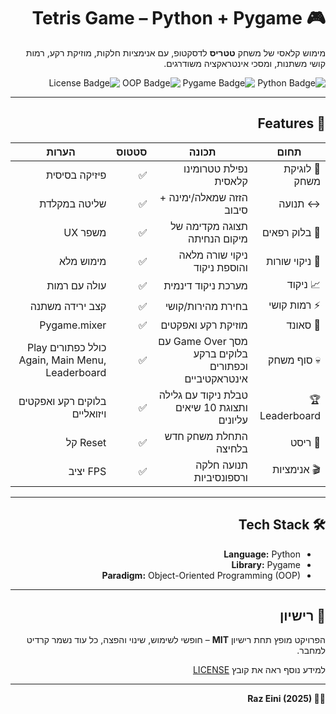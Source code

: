 <div dir="rtl">

  <h1>🎮 Tetris Game – Python + Pygame</h1>

  <p>
    מימוש קלאסי של משחק <strong>טטריס</strong> לדסקטופ, עם אנימציות חלקות, מוזיקת רקע, רמות קושי משתנות, ומסכי אינטראקציה משודרגים.
  </p>

  <p align="right">
    <img src="https://img.shields.io/badge/Python-100%25-blue" alt="Python Badge">
    <img src="https://img.shields.io/badge/Pygame-UI-lightgrey" alt="Pygame Badge">
    <img src="https://img.shields.io/badge/Paradigm-OOP-green" alt="OOP Badge">
    <img src="https://img.shields.io/badge/License-MIT-blue" alt="License Badge">
  </p>

  <hr>

  <h2>🚀 Features</h2>

  <table>
    <thead>
      <tr>
        <th>תחום</th>
        <th>תכונה</th>
        <th>סטטוס</th>
        <th>הערות</th>
      </tr>
    </thead>
    <tbody>
      <tr>
        <td>🎲 לוגיקת משחק</td>
        <td>נפילת טטרומינו קלאסית</td>
        <td>✅</td>
        <td>פיזיקה בסיסית</td>
      </tr>
      <tr>
        <td>↔️ תנועה</td>
        <td>הזזה שמאלה/ימינה + סיבוב</td>
        <td>✅</td>
        <td>שליטה במקלדת</td>
      </tr>
      <tr>
        <td>👻 בלוק רפאים</td>
        <td>תצוגה מקדימה של מיקום הנחיתה</td>
        <td>✅</td>
        <td>משפר UX</td>
      </tr>
      <tr>
        <td>🧹 ניקוי שורות</td>
        <td>ניקוי שורה מלאה והוספת ניקוד</td>
        <td>✅</td>
        <td>מימוש מלא</td>
      </tr>
      <tr>
        <td>📈 ניקוד</td>
        <td>מערכת ניקוד דינמית</td>
        <td>✅</td>
        <td>עולה עם רמות</td>
      </tr>
      <tr>
        <td>⚡ רמות קושי</td>
        <td>בחירת מהירות/קושי</td>
        <td>✅</td>
        <td>קצב ירידה משתנה</td>
      </tr>
      <tr>
        <td>🎵 סאונד</td>
        <td>מוזיקת רקע ואפקטים</td>
        <td>✅</td>
        <td>Pygame.mixer</td>
      </tr>
      <tr>
        <td>💀 סוף משחק</td>
        <td>מסך Game Over עם בלוקים ברקע וכפתורים אינטראקטיביים</td>
        <td>✅</td>
        <td>כולל כפתורים Play Again, Main Menu, Leaderboard</td>
      </tr>
      <tr>
        <td>🏆 Leaderboard</td>
        <td>טבלת ניקוד עם גלילה ותצוגת 10 שיאים עליונים</td>
        <td>✅</td>
        <td>בלוקים רקע ואפקטים ויזואליים</td>
      </tr>
      <tr>
        <td>🔄 ריסט</td>
        <td>התחלת משחק חדש בלחיצה</td>
        <td>✅</td>
        <td>Reset קל</td>
      </tr>
      <tr>
        <td>🎬 אנימציות</td>
        <td>תנועה חלקה ורספונסיביות</td>
        <td>✅</td>
        <td>FPS יציב</td>
      </tr>
    </tbody>
  </table>

  <hr>

  <h2>🛠️ Tech Stack</h2>
  <ul>
    <li><strong>Language:</strong> Python</li>
    <li><strong>Library:</strong> Pygame</li>
    <li><strong>Paradigm:</strong> Object-Oriented Programming (OOP)</li>
  </ul>

  <hr>

  <h2>📄 רישיון</h2>
  <p>
    הפרויקט מופץ תחת רישיון <strong>MIT</strong> – חופשי לשימוש, שינוי והפצה, כל עוד נשמר קרדיט למחבר.
  </p>
  <p>למידע נוסף ראה את קובץ <a href="LICENSE">LICENSE</a></p>

  <hr>

  <p><strong>👨‍💻 Raz Eini (2025)</strong></p>

</div>
